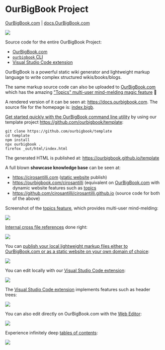 # OurBigBook Project

[OurBigBook.com](https://OurBigBook.com) | [docs.OurBigBook.com](https://docs.ourbigbook.com)

![](logo.svg)

Source code for the entire OurBigBook Project:

- [OurBigBook.com](https://OurBigBook.com)
- [`ourbigbook` CLI](https://docs.ourbigbook.com/#ourbigbook-cli)
- [Visual Studio Code extension](https://docs.ourbigbook.com/#visual-studio-code)

OurBigBook is a powerful static wiki generator and lightweight markup language to write complex structured wikis/books/blogs.

The same markup source code can also be uploaded to [OurBigBook.com](https://OurBigBook.com) which has the amazing ["Topics" multi-user mind-melding magic feature](https://docs.ourbigbook.com/#ourbigbook-web-topics) 🧙

A rendered version of it can be seen at: <https://docs.ourbigbook.com>. The source file for the homepage is: [index.bigb](index.bigb).

[Get started quickly with the OurBigBook command line utility](https://docs.ourbigbook.com/#ourbigbook-cli-quick-start) by using our template project <https://github.com/ourbigbook/template>:

```
git clone https://github.com/ourbigbook/template
cd template
npm install
npx ourbigbook .
firefox _out/html/index.html
```

The generated HTML is published at: https://ourbigbook.github.io/template

A full blown **showcase knowledge base** can be seen at:

* https://cirosantilli.com ([static website](https://docs.ourbigbook.com/#p-publish) publish)
* https://ourbigbook.com/cirosantilli (equivalent on [OurBigBook.com](https://docs.ourbigbook.com/#ourbigbook-com) with dynamic website features such as [topics](https://docs.ourbigbook.com/#ourbigbook-web-topics)
* https://github.com/cirosantilli/cirosantilli.github.io (source code for both of the above)

Screenshot of the [topics feature](https://docs.ourbigbook.com/#ourbigbook-web-topics), which provides multi-user mind-melding:

![](https://raw.githubusercontent.com/ourbigbook/ourbigbook-media/master/feature/topics/derivative.png)

[Internal cross file references](https://docs.ourbigbook.com/#cross-file-reference) done right:

![](https://raw.githubusercontent.com/ourbigbook/ourbigbook-media/master/feature/x/hilbert-space-arrow.png)

You can [publish your local lightweight markup files either to OurBigBook.com or as a static website on your own domain of choice](https://docs.ourbigbook.com/#publish-your-content):

![](https://raw.githubusercontent.com/ourbigbook/ourbigbook-media/master/feature/local-editing/bigb-publish-to-web-or-static-editor-logos.svg)

You can edit locally with our [Visual Studio Code extension](https://docs.ourbigbook.com/#visual-studio-code):

![](https://raw.githubusercontent.com/ourbigbook/ourbigbook-media/master/feature/vscode/install.png)

The [Visual Studio Code extension](https://docs.ourbigbook.com/#visual-studio-code) implements features such as header trees:

![](https://raw.githubusercontent.com/ourbigbook/ourbigbook-media/master/feature/vscode/tree.png)

You can also edit directly on OurBigBook.com with the [Web Editor](https://docs.ourbigbook.com#web-editor):

![](https://raw.githubusercontent.com/ourbigbook/ourbigbook-media/master/feature/web-editor/cirosantilli-derivative.png)

Experience infinitely deep [tables of contents](https://docs.ourbigbook.com/#table-of-contents):

![](https://raw.githubusercontent.com/ourbigbook/ourbigbook-media/master/feature/dynamic-article-tree/demo.png)
